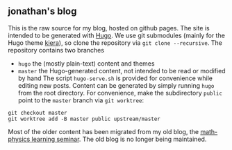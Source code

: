 jonathan's blog
----------------

This is the raw source for my blog, hosted on github pages. The site is intended to be generated with [Hugo](https://gohugo.io/). We use git submodules (mainly for the Hugo theme [kiera](https://github.com/avianto/hugo-kiera)), so clone the repository via `git clone --recursive`. The repository contains two branches
* `hugo` the (mostly plain-text) content and themes
* `master` the Hugo-generated content, not intended to be read or modified by hand
The script `hugo-serve.sh` is provided for convenience while editing new posts. Content can be generated by simply running `hugo` from the root directory. For convenience, make the subdirectory `public` point to the `master` branch via `git worktree`:
```
git checkout master
git worktree add -B master public upstream/master
```

Most of the older content has been migrated from my old blog, the [math-physics learning seminar](http://mathphysseminar.blogspot.com/). The old blog is no longer being maintained.
